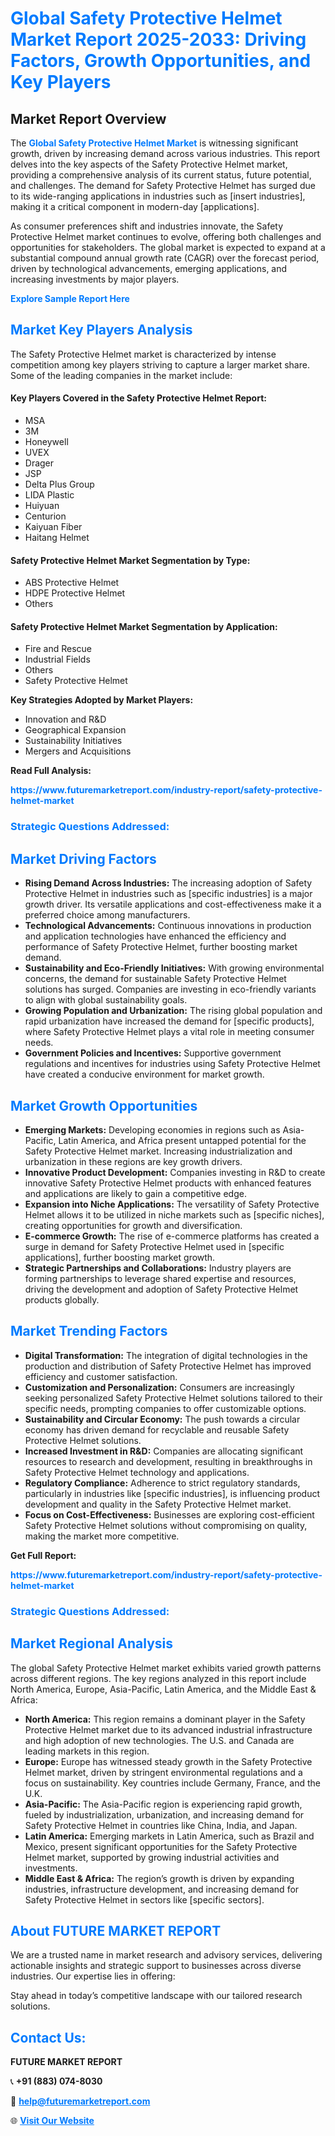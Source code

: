 <h1 style="color: #007BFF;">Global Safety Protective Helmet Market Report 2025-2033: Driving Factors, Growth Opportunities, and Key Players</h1>

<section id="overview">
<h2>Market Report Overview</h2>
<p>The <a href="https://www.futuremarketreport.com/industry-report/safety-protective-helmet-market" style="color: #007BFF; text-decoration: none;"><strong>Global Safety Protective Helmet Market</strong></a> is witnessing significant growth, driven by increasing demand across various industries. This report delves into the key aspects of the Safety Protective Helmet market, providing a comprehensive analysis of its current status, future potential, and challenges. The demand for Safety Protective Helmet has surged due to its wide-ranging applications in industries such as [insert industries], making it a critical component in modern-day [applications].</p>
<p>As consumer preferences shift and industries innovate, the Safety Protective Helmet market continues to evolve, offering both challenges and opportunities for stakeholders. The global market is expected to expand at a substantial compound annual growth rate (CAGR) over the forecast period, driven by technological advancements, emerging applications, and increasing investments by major players.</p>
</section>

<section id="overview">
<p><a href="https://www.futuremarketreport.com/request-sample/reportId=110805" style="color: #007BFF; text-decoration: none;"><strong>Explore Sample Report Here</strong></a></p>
</section>

<section id="key-players">
<h2 style="color: #007BFF;">Market Key Players Analysis</h2>
<p>The Safety Protective Helmet market is characterized by intense competition among key players striving to capture a larger market share. Some of the leading companies in the market include:</p>
<h4>Key Players Covered in the Safety Protective Helmet Report:</h4>
<ul><li>MSA</li><li>3M</li><li>Honeywell</li><li>UVEX</li><li>Drager</li><li>JSP</li><li>Delta Plus Group</li><li>LIDA Plastic</li><li>Huiyuan</li><li>Centurion</li><li>Kaiyuan Fiber</li><li>Haitang Helmet</li></ul>
<h4>Safety Protective Helmet Market Segmentation by Type:</h4>
<ul><li>ABS Protective Helmet</li><li>HDPE Protective Helmet</li><li>Others</li></ul>

<h4>Safety Protective Helmet Market Segmentation by Application:</h4>
<ul><li>Fire and Rescue</li><li>Industrial Fields</li><li>Others</li><li>Safety Protective Helmet</li></ul>
<p><strong>Key Strategies Adopted by Market Players:</strong></p>
<ul>
<li>Innovation and R&D</li>
<li>Geographical Expansion</li>
<li>Sustainability Initiatives</li>
<li>Mergers and Acquisitions</li>
</ul>
</section>

<section>
<p><strong>Read Full Analysis: </strong></p><a href="https://www.futuremarketreport.com/industry-report/safety-protective-helmet-market" style="color: #007BFF; text-decoration: none;"><strong>https://www.futuremarketreport.com/industry-report/safety-protective-helmet-market</strong></a>
<h3 style="color: #007BFF;">Strategic Questions Addressed:</h3>
</section>

<section id="driving-factors">
<h2 style="color: #007BFF;">Market Driving Factors</h2>
<ul>
<li><strong>Rising Demand Across Industries:</strong> The increasing adoption of Safety Protective Helmet in industries such as [specific industries] is a major growth driver. Its versatile applications and cost-effectiveness make it a preferred choice among manufacturers.</li>
<li><strong>Technological Advancements:</strong> Continuous innovations in production and application technologies have enhanced the efficiency and performance of Safety Protective Helmet, further boosting market demand.</li>
<li><strong>Sustainability and Eco-Friendly Initiatives:</strong> With growing environmental concerns, the demand for sustainable Safety Protective Helmet solutions has surged. Companies are investing in eco-friendly variants to align with global sustainability goals.</li>
<li><strong>Growing Population and Urbanization:</strong> The rising global population and rapid urbanization have increased the demand for [specific products], where Safety Protective Helmet plays a vital role in meeting consumer needs.</li>
<li><strong>Government Policies and Incentives:</strong> Supportive government regulations and incentives for industries using Safety Protective Helmet have created a conducive environment for market growth.</li>
</ul>
</section>

<section id="growth-opportunities">
<h2 style="color: #007BFF;">Market Growth Opportunities</h2>
<ul>
<li><strong>Emerging Markets:</strong> Developing economies in regions such as Asia-Pacific, Latin America, and Africa present untapped potential for the Safety Protective Helmet market. Increasing industrialization and urbanization in these regions are key growth drivers.</li>
<li><strong>Innovative Product Development:</strong> Companies investing in R&D to create innovative Safety Protective Helmet products with enhanced features and applications are likely to gain a competitive edge.</li>
<li><strong>Expansion into Niche Applications:</strong> The versatility of Safety Protective Helmet allows it to be utilized in niche markets such as [specific niches], creating opportunities for growth and diversification.</li>
<li><strong>E-commerce Growth:</strong> The rise of e-commerce platforms has created a surge in demand for Safety Protective Helmet used in [specific applications], further boosting market growth.</li>
<li><strong>Strategic Partnerships and Collaborations:</strong> Industry players are forming partnerships to leverage shared expertise and resources, driving the development and adoption of Safety Protective Helmet products globally.</li>
</ul>
</section>

<section id="trending-factors">
<h2 style="color: #007BFF;">Market Trending Factors</h2>
<ul>
<li><strong>Digital Transformation:</strong> The integration of digital technologies in the production and distribution of Safety Protective Helmet has improved efficiency and customer satisfaction.</li>
<li><strong>Customization and Personalization:</strong> Consumers are increasingly seeking personalized Safety Protective Helmet solutions tailored to their specific needs, prompting companies to offer customizable options.</li>
<li><strong>Sustainability and Circular Economy:</strong> The push towards a circular economy has driven demand for recyclable and reusable Safety Protective Helmet solutions.</li>
<li><strong>Increased Investment in R&D:</strong> Companies are allocating significant resources to research and development, resulting in breakthroughs in Safety Protective Helmet technology and applications.</li>
<li><strong>Regulatory Compliance:</strong> Adherence to strict regulatory standards, particularly in industries like [specific industries], is influencing product development and quality in the Safety Protective Helmet market.</li>
<li><strong>Focus on Cost-Effectiveness:</strong> Businesses are exploring cost-efficient Safety Protective Helmet solutions without compromising on quality, making the market more competitive.</li>
</ul>
</section>

<section>
<p><strong>Get Full Report: </strong></p><a href="https://www.futuremarketreport.com/industry-report/safety-protective-helmet-market" style="color: #007BFF; text-decoration: none;"><strong>https://www.futuremarketreport.com/industry-report/safety-protective-helmet-market</strong></a>
<h3 style="color: #007BFF;">Strategic Questions Addressed:</h3>
</section>


<section id="regional-analysis">
<h2 style="color: #007BFF;">Market Regional Analysis</h2>
<p>The global Safety Protective Helmet market exhibits varied growth patterns across different regions. The key regions analyzed in this report include North America, Europe, Asia-Pacific, Latin America, and the Middle East & Africa:</p>
<ul>
<li><strong>North America:</strong> This region remains a dominant player in the Safety Protective Helmet market due to its advanced industrial infrastructure and high adoption of new technologies. The U.S. and Canada are leading markets in this region.</li>
<li><strong>Europe:</strong> Europe has witnessed steady growth in the Safety Protective Helmet market, driven by stringent environmental regulations and a focus on sustainability. Key countries include Germany, France, and the U.K.</li>
<li><strong>Asia-Pacific:</strong> The Asia-Pacific region is experiencing rapid growth, fueled by industrialization, urbanization, and increasing demand for Safety Protective Helmet in countries like China, India, and Japan.</li>
<li><strong>Latin America:</strong> Emerging markets in Latin America, such as Brazil and Mexico, present significant opportunities for the Safety Protective Helmet market, supported by growing industrial activities and investments.</li>
<li><strong>Middle East & Africa:</strong> The region’s growth is driven by expanding industries, infrastructure development, and increasing demand for Safety Protective Helmet in sectors like [specific sectors].</li>
</ul>
</section>

<footer>
<h2 style="color: #007BFF;">About FUTURE MARKET REPORT</h2>
<p>We are a trusted name in market research and advisory services, delivering actionable insights and strategic support to businesses across diverse industries. Our expertise lies in offering:</p>

<p>Stay ahead in today’s competitive landscape with our tailored research solutions.</p>

<h2 style="color: #007BFF;">Contact Us:</h2>
<p><strong>FUTURE MARKET REPORT</strong></p>
<p>📞 <strong>+91 (883) 074-8030</strong></p>
<p>📧 <strong><a href="mailto:help@futuremarketreport.com" style="color: #007BFF;">help@futuremarketreport.com</a></strong></p>
<p>🌐 <strong><a href="https://www.futuremarketreport.com/" style="color: #007BFF;">Visit Our Website</a></strong></p>
</footer>
